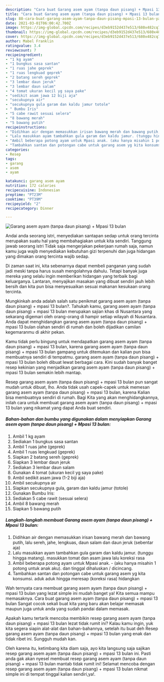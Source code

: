 ```yaml
---
description: "Cara buat Garang asem ayam (tanpa daun pisang) + Mpasi 13 bulan yang enak dan Mudah Dibuat"
title: "Cara buat Garang asem ayam (tanpa daun pisang) + Mpasi 13 bulan yang enak dan Mudah Dibuat"
slug: 88-cara-buat-garang-asem-ayam-tanpa-daun-pisang-mpasi-13-bulan-yang-enak-dan-mudah-dibuat
date: 2021-03-01T06:00:42.700Z
image: https://img-global.cpcdn.com/recipes/d3eb9152d437e513/680x482cq70/garang-asem-ayam-tanpa-daun-pisang-mpasi-13-bulan-foto-resep-utama.jpg
thumbnail: https://img-global.cpcdn.com/recipes/d3eb9152d437e513/680x482cq70/garang-asem-ayam-tanpa-daun-pisang-mpasi-13-bulan-foto-resep-utama.jpg
cover: https://img-global.cpcdn.com/recipes/d3eb9152d437e513/680x482cq70/garang-asem-ayam-tanpa-daun-pisang-mpasi-13-bulan-foto-resep-utama.jpg
author: Mabel Franklin
ratingvalue: 3.4
reviewcount: 7
recipeingredient:
- "1 kg ayam"
- "1 bungkus sasa santan"
- "1 ruas jahe geprek"
- "1 ruas lengkuad geprek"
- "2 batang sereh geprek"
- "3 lembar daun jeruk"
- "3 lembar daun salam"
- "4 tomat ukuran kecil yg saya pake"
- "sedikit asam jawa 12 biji aja"
- "secukupnya air"
- "secukupnya gula garam dan kaldu jamur totole"
- " Bumbu Iris"
- "5 cabe rawit sesuai selera"
- "8 bawang merah"
- "5 bawang putih"
recipeinstructions:
- "Didihkan air dengan memasukkan irisan bawang merah dan bawang putih, lalu sereh, jahe, lengkuas, daun salam dan daun jeruk (sebentar aja)"
- "Lalu masukkan ayam tambahkan gula garam dan kaldu jamur. (tunggu hingga matang). masukkan tomat dan asam jawa lalu koreksi rasa"
- "Ambil beberapa potong ayam untuk Mpasi anak. (aku hanya misahin 1 potong untuk anak aku). dan tinggal dihaluskan / dicincang."
- "Tambahkan santan dan potongan cabe untuk garang asem yg kita konsumsi. aduk aduk hingga meresap (koreksi rasa) hidangkan"
categories:
- Resep
tags:
- garang
- asem
- ayam

katakunci: garang asem ayam 
nutrition: 172 calories
recipecuisine: Indonesian
preptime: "PT23M"
cooktime: "PT39M"
recipeyield: "2"
recipecategory: Dinner

---
```



![Garang asem ayam (tanpa daun pisang) + Mpasi 13 bulan](https://img-global.cpcdn.com/recipes/d3eb9152d437e513/680x482cq70/garang-asem-ayam-tanpa-daun-pisang-mpasi-13-bulan-foto-resep-utama.jpg)

Andai anda seorang istri, menyediakan santapan sedap untuk orang tercinta merupakan suatu hal yang membahagiakan untuk kita sendiri. Tanggung jawab seorang istri Tidak saja mengerjakan pekerjaan rumah saja, namun kamu juga wajib menyediakan kebutuhan gizi terpenuhi dan juga hidangan yang dimakan orang tercinta wajib sedap.

Di zaman  saat ini, kita sebenarnya dapat membeli panganan yang sudah jadi meski tanpa harus susah mengolahnya dahulu. Tetapi banyak juga mereka yang selalu ingin memberikan hidangan yang terbaik bagi keluarganya. Lantaran, menyajikan masakan yang dibuat sendiri jauh lebih bersih dan kita pun bisa menyesuaikan sesuai makanan kesukaan orang tercinta. 



Mungkinkah anda adalah salah satu penikmat garang asem ayam (tanpa daun pisang) + mpasi 13 bulan?. Tahukah kamu, garang asem ayam (tanpa daun pisang) + mpasi 13 bulan merupakan sajian khas di Nusantara yang sekarang digemari oleh orang-orang di hampir setiap wilayah di Nusantara. Anda dapat menghidangkan garang asem ayam (tanpa daun pisang) + mpasi 13 bulan olahan sendiri di rumah dan boleh dijadikan camilan kegemaranmu di akhir pekan.

Kamu tidak perlu bingung untuk mendapatkan garang asem ayam (tanpa daun pisang) + mpasi 13 bulan, karena garang asem ayam (tanpa daun pisang) + mpasi 13 bulan gampang untuk ditemukan dan kalian pun bisa membuatnya sendiri di tempatmu. garang asem ayam (tanpa daun pisang) + mpasi 13 bulan boleh dibuat lewat berbagai cara. Kini sudah banyak banget resep kekinian yang menjadikan garang asem ayam (tanpa daun pisang) + mpasi 13 bulan semakin lebih mantap.

Resep garang asem ayam (tanpa daun pisang) + mpasi 13 bulan pun sangat mudah untuk dibuat, lho. Anda tidak usah capek-capek untuk memesan garang asem ayam (tanpa daun pisang) + mpasi 13 bulan, karena Kalian bisa membuatnya sendiri di rumah. Bagi Kita yang akan menghidangkannya, inilah cara untuk membuat garang asem ayam (tanpa daun pisang) + mpasi 13 bulan yang nikamat yang dapat Anda buat sendiri.

<!--inarticleads1-->

##### Bahan-bahan dan bumbu yang digunakan dalam menyiapkan Garang asem ayam (tanpa daun pisang) + Mpasi 13 bulan:

1. Ambil 1 kg ayam
1. Sediakan 1 bungkus sasa santan
1. Ambil 1 ruas jahe (geprek)
1. Ambil 1 ruas lengkuad (geprek)
1. Siapkan 2 batang sereh (geprek)
1. Siapkan 3 lembar daun jeruk
1. Sediakan 3 lembar daun salam
1. Gunakan 4 tomat (ukuran kecil yg saya pake)
1. Ambil sedikit asam jawa (1-2 biji aja)
1. Ambil secukupnya air
1. Siapkan secukupnya gula, garam dan kaldu jamur (totole)
1. Gunakan  Bumbu Iris:
1. Sediakan 5 cabe rawit (sesuai selera)
1. Ambil 8 bawang merah
1. Siapkan 5 bawang putih




<!--inarticleads2-->

##### Langkah-langkah membuat Garang asem ayam (tanpa daun pisang) + Mpasi 13 bulan:

1. Didihkan air dengan memasukkan irisan bawang merah dan bawang putih, lalu sereh, jahe, lengkuas, daun salam dan daun jeruk (sebentar aja)
1. Lalu masukkan ayam tambahkan gula garam dan kaldu jamur. (tunggu hingga matang). masukkan tomat dan asam jawa lalu koreksi rasa
1. Ambil beberapa potong ayam untuk Mpasi anak. - (aku hanya misahin 1 potong untuk anak aku). dan tinggal dihaluskan / dicincang.
1. Tambahkan santan dan potongan cabe untuk garang asem yg kita konsumsi. aduk aduk hingga meresap (koreksi rasa) hidangkan




Wah ternyata cara membuat garang asem ayam (tanpa daun pisang) + mpasi 13 bulan yang lezat simple ini mudah banget ya! Kita semua mampu memasaknya. Cara buat garang asem ayam (tanpa daun pisang) + mpasi 13 bulan Sangat cocok sekali buat kita yang baru akan belajar memasak maupun juga untuk anda yang sudah pandai dalam memasak.

Apakah kamu tertarik mencoba membikin resep garang asem ayam (tanpa daun pisang) + mpasi 13 bulan lezat tidak rumit ini? Kalau kamu ingin, yuk kita segera siapin alat-alat dan bahan-bahannya, setelah itu buat deh Resep garang asem ayam (tanpa daun pisang) + mpasi 13 bulan yang enak dan tidak ribet ini. Sungguh mudah kan. 

Oleh karena itu, ketimbang kita diam saja, ayo kita langsung saja sajikan resep garang asem ayam (tanpa daun pisang) + mpasi 13 bulan ini. Pasti anda gak akan nyesel membuat resep garang asem ayam (tanpa daun pisang) + mpasi 13 bulan mantab tidak rumit ini! Selamat mencoba dengan resep garang asem ayam (tanpa daun pisang) + mpasi 13 bulan nikmat simple ini di tempat tinggal kalian sendiri,ya!.

